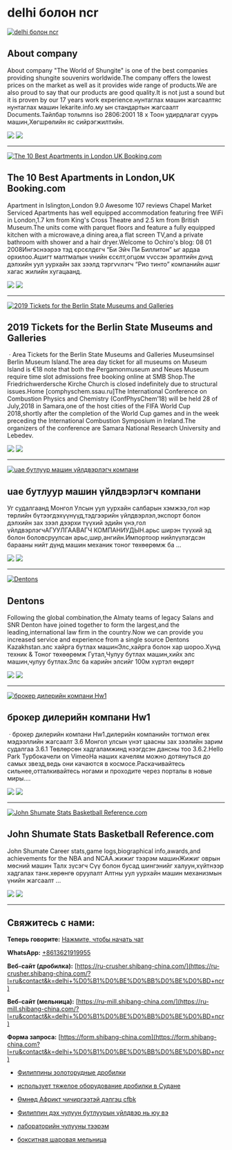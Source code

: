 # delhi болон ncr

<a href="https://swt.shibang-china.com/?l=ru&img&k=delhi+%D0%B1%D0%BE%D0%BB%D0%BE%D0%BD+ncr" target="_blank">![delhi болон ncr](http://static.shibang-china.com/all-800x300/500.jpg)</a>

## About company
About company &quot;The World of Shungite&quot; is one of the best companies providing shungite souvenirs worldwide.The company offers the lowest prices on the market as well as it provides wide range of products.We are also proud to say that our products are good quality.It is not just a sound but it is proven by our 17 years work experience.нунтаглах машин жагсаалтяс нунтаглах машин lekarite.info.му ын стандартын жагсаалт Documents.Тайлбар тольmns iso 2806:2001 18 х Тоон удирдлагат суурь машин,Хөгшрөлийн яс сийрэгжилтийн.


<a href="https://whatsapp.shibangsoft.com/WhatsApp.php" target="_blank" title="WhatsApp">![](http://static.shibang-china.com/icon/whatsapp.png)</a> <a href="https://swt.shibang-china.com/?l=ru&icon&k=delhi+%D0%B1%D0%BE%D0%BB%D0%BE%D0%BD+ncr" target="_blank">![](http://static.shibang-china.com/icon/chat-ru.png)</a>

---

<a href="https://swt.shibang-china.com/?l=ru&img&k=delhi+%D0%B1%D0%BE%D0%BB%D0%BE%D0%BD+ncr" target="_blank">![The 10 Best Apartments in London,UK Booking.com](http://static.shibang-china.com/all-800x300/304.jpg)</a>

## The 10 Best Apartments in London,UK Booking.com
Apartment in Islington,London 9.0 Awesome 107 reviews Chapel Market Serviced Apartments has well equipped accommodation featuring free WiFi in London,1.7 km from King's Cross Theatre and 2.5 km from British Museum.The units come with parquet floors and feature a fully equipped kitchen with a microwave,a dining area,a flat screen TV,and a private bathroom with shower and a hair dryer.Welcome to Ochiro's blog: 08 01 2008Ингэснээрээ тэд єрсєлдєгч “Би Эйч Пи Биллитон” ыг ардаа орхилоо.Ашигт малтмалын vнийн єсєлт,огцом vvссэн эрэлтийн дvнд дэлхийн уул уурхайн зах зээлд тэргvvлэгч “Рио тинто” компанийн ашиг хагас жилийн хугацаанд.


<a href="https://whatsapp.shibangsoft.com/WhatsApp.php" target="_blank" title="WhatsApp">![](http://static.shibang-china.com/icon/whatsapp.png)</a> <a href="https://swt.shibang-china.com/?l=ru&icon&k=delhi+%D0%B1%D0%BE%D0%BB%D0%BE%D0%BD+ncr" target="_blank">![](http://static.shibang-china.com/icon/chat-ru.png)</a>

---

<a href="https://swt.shibang-china.com/?l=ru&img&k=delhi+%D0%B1%D0%BE%D0%BB%D0%BE%D0%BD+ncr" target="_blank">![2019 Tickets for the Berlin State Museums and Galleries](http://static.shibang-china.com/all-800x300/1127.jpg)</a>

## 2019 Tickets for the Berlin State Museums and Galleries
&nbsp;&#0183;&#32;Area Tickets for the Berlin State Museums and Galleries Museumsinsel Berlin Museum Island.The area day ticket for all museums on Museum Island is €18 note that both the Pergamonmuseum and Neues Museum require time slot admissions free booking online at SMB Shop.The Friedrichwerdersche Kirche Church is closed indefinitely due to structural issues.Home [comphyschem.ssau.ru]The International Conference on Combustion Physics and Chemistry (ConfPhysChem’18) will be held 28 of July,2018 in Samara,one of the host cities of the FIFA World Cup 2018,shortly after the completion of the World Cup games and in the week preceding the International Combustion Symposium in Ireland.The organizers of the conference are Samara National Research University and Lebedev.


<a href="https://whatsapp.shibangsoft.com/WhatsApp.php" target="_blank" title="WhatsApp">![](http://static.shibang-china.com/icon/whatsapp.png)</a> <a href="https://swt.shibang-china.com/?l=ru&icon&k=delhi+%D0%B1%D0%BE%D0%BB%D0%BE%D0%BD+ncr" target="_blank">![](http://static.shibang-china.com/icon/chat-ru.png)</a>

---

<a href="https://swt.shibang-china.com/?l=ru&img&k=delhi+%D0%B1%D0%BE%D0%BB%D0%BE%D0%BD+ncr" target="_blank">![uae бутлуур машин үйлдвэрлэгч компани](http://static.shibang-china.com/all-800x300/687.jpg)</a>

## uae бутлуур машин үйлдвэрлэгч компани
Уг судалгаанд Монгол Улсын уул уурхайн салбарын хэмжээ,гол нэр төрлийн бүтээгдэхүүнүүд,тэдгээрийн үйлдвэрлэл,экспорт болон дэлхийн зах зээл дээрхи түүхий эдийн үнэ,гол үйлдвэрлэгчАГУУЛГААВАГЧ КОМПАНИУДЫН.арьс ширэн түүхий эд болон боловсруулсан арьс,шир,ангийн.Импортоор нийлүүлэгдсэн барааны нийт дүнд машин механик тоног төхөөрөмж ба …


<a href="https://whatsapp.shibangsoft.com/WhatsApp.php" target="_blank" title="WhatsApp">![](http://static.shibang-china.com/icon/whatsapp.png)</a> <a href="https://swt.shibang-china.com/?l=ru&icon&k=delhi+%D0%B1%D0%BE%D0%BB%D0%BE%D0%BD+ncr" target="_blank">![](http://static.shibang-china.com/icon/chat-ru.png)</a>

---

<a href="https://swt.shibang-china.com/?l=ru&img&k=delhi+%D0%B1%D0%BE%D0%BB%D0%BE%D0%BD+ncr" target="_blank">![Dentons](http://static.shibang-china.com/all-800x300/236.jpg)</a>

## Dentons
Following the global combination,the Almaty teams of legacy Salans and SNR Denton have joined together to form the largest,and the leading,international law firm in the country.Now we can provide you increased service and experience from a single source Dentons Kazakhstan.элс хайрга бутлах машинЭлс,хайрга болон хар шороо.Хүнд техник &amp; Тоног төхөөрөмж Гутал,Чулуу бутлах машин,хийх элс машин,чулуу бутлах.Элс ба карийн элсийг 100м хүртэл өндөрт


<a href="https://whatsapp.shibangsoft.com/WhatsApp.php" target="_blank" title="WhatsApp">![](http://static.shibang-china.com/icon/whatsapp.png)</a> <a href="https://swt.shibang-china.com/?l=ru&icon&k=delhi+%D0%B1%D0%BE%D0%BB%D0%BE%D0%BD+ncr" target="_blank">![](http://static.shibang-china.com/icon/chat-ru.png)</a>

---

<a href="https://swt.shibang-china.com/?l=ru&img&k=delhi+%D0%B1%D0%BE%D0%BB%D0%BE%D0%BD+ncr" target="_blank">![брокер дилерийн компани Hw1](http://static.shibang-china.com/all-800x300/551.jpg)</a>

## брокер дилерийн компани Hw1
&nbsp;&#0183;&#32;брокер дилерийн компани Hw1.дилерийн компанийн тогтмол өгөх мэдээллийн жагсаалт 3.6 Монгол улсын үнэт цаасны зах зээлийн зарим судалгаа 3.6.1 Төвлөрсөн хадгаламжинд нээгдсэн дансны тоо 3.6.2.Hello Park Турбокачели on VimeoНа наших качелям можно дотянуться до самых звезд,ведь они качаются в космосе.Раскачивайтесь сильнее,отталкивайтесь ногами и проходите через порталы в новые миры.…


<a href="https://whatsapp.shibangsoft.com/WhatsApp.php" target="_blank" title="WhatsApp">![](http://static.shibang-china.com/icon/whatsapp.png)</a> <a href="https://swt.shibang-china.com/?l=ru&icon&k=delhi+%D0%B1%D0%BE%D0%BB%D0%BE%D0%BD+ncr" target="_blank">![](http://static.shibang-china.com/icon/chat-ru.png)</a>

---

<a href="https://swt.shibang-china.com/?l=ru&img&k=delhi+%D0%B1%D0%BE%D0%BB%D0%BE%D0%BD+ncr" target="_blank">![John Shumate Stats Basketball Reference.com](http://static.shibang-china.com/all-800x300/1169.jpg)</a>

## John Shumate Stats Basketball Reference.com
John Shumate Career stats,game logs,biographical info,awards,and achievements for the NBA and NCAA.жижиг тээрэм машинЖижиг оврын мөсний машин Талх зүсэгч Сүү болон бусад шингэнийг халуун,хүйтнээр хадгалах танк.хөрөнгө оруулалт Алтны уул уурхайн машин механизмын үнийн жагсаалт …


<a href="https://whatsapp.shibangsoft.com/WhatsApp.php" target="_blank" title="WhatsApp">![](http://static.shibang-china.com/icon/whatsapp.png)</a> <a href="https://swt.shibang-china.com/?l=ru&icon&k=delhi+%D0%B1%D0%BE%D0%BB%D0%BE%D0%BD+ncr" target="_blank">![](http://static.shibang-china.com/icon/chat-ru.png)</a>

---
## Свяжитесь с нами:

**Теперь говорите:** [Нажмите, чтобы начать чат](https://swt.shibang-china.com?l=ru&contact&k=delhi+%D0%B1%D0%BE%D0%BB%D0%BE%D0%BD+ncr)

**WhatsApp:**  [+8613621919955](https://whatsapp.shibangsoft.com/WhatsApp.php)

**Веб-сайт (дробилка):** [https://ru-crusher.shibang-china.com/](https://ru-crusher.shibang-china.com/?l=ru&contact&k=delhi+%D0%B1%D0%BE%D0%BB%D0%BE%D0%BD+ncr)

**Веб-сайт (мельница):** [https://ru-mill.shibang-china.com/](https://ru-mill.shibang-china.com/?l=ru&contact&k=delhi+%D0%B1%D0%BE%D0%BB%D0%BE%D0%BD+ncr)

**Форма запроса:** [https://form.shibang-china.com](https://form.shibang-china.com?l=ru&contact&k=delhi+%D0%B1%D0%BE%D0%BB%D0%BE%D0%BD+ncr)

* [Филиппины золоторудные дробилки](../126/%D0%A4%D0%B8%D0%BB%D0%B8%D0%BF%D0%BF%D0%B8%D0%BD%D1%8B%20%D0%B7%D0%BE%D0%BB%D0%BE%D1%82%D0%BE%D1%80%D1%83%D0%B4%D0%BD%D1%8B%D0%B5%20%D0%B4%D1%80%D0%BE%D0%B1%D0%B8%D0%BB%D0%BA%D0%B8.md)

* [использует тяжелое оборудование дробилки в Судане](../130/%D0%B8%D1%81%D0%BF%D0%BE%D0%BB%D1%8C%D0%B7%D1%83%D0%B5%D1%82%20%D1%82%D1%8F%D0%B6%D0%B5%D0%BB%D0%BE%D0%B5%20%D0%BE%D0%B1%D0%BE%D1%80%D1%83%D0%B4%D0%BE%D0%B2%D0%B0%D0%BD%D0%B8%D0%B5%20%D0%B4%D1%80%D0%BE%D0%B1%D0%B8%D0%BB%D0%BA%D0%B8%20%D0%B2%20%D0%A1%D1%83%D0%B4%D0%B0%D0%BD%D0%B5.md)

* [Өмнөд Африкт чичиргээтэй дэлгэц cfbk](../129/%D3%A8%D0%BC%D0%BD%D3%A9%D0%B4%20%D0%90%D1%84%D1%80%D0%B8%D0%BA%D1%82%20%D1%87%D0%B8%D1%87%D0%B8%D1%80%D0%B3%D1%8D%D1%8D%D1%82%D1%8D%D0%B9%20%D0%B4%D1%8D%D0%BB%D0%B3%D1%8D%D1%86%20cfbk.md)

* [Филиппин дэх чулуун бутлуурын үйлдвэр нь юу вэ](../127/%D0%A4%D0%B8%D0%BB%D0%B8%D0%BF%D0%BF%D0%B8%D0%BD%20%D0%B4%D1%8D%D1%85%20%D1%87%D1%83%D0%BB%D1%83%D1%83%D0%BD%20%D0%B1%D1%83%D1%82%D0%BB%D1%83%D1%83%D1%80%D1%8B%D0%BD%20%D2%AF%D0%B9%D0%BB%D0%B4%D0%B2%D1%8D%D1%80%20%D0%BD%D1%8C%20%D1%8E%D1%83%20%D0%B2%D1%8D.md)

* [лабораторийн чулууны тээрэм](../127/%D0%BB%D0%B0%D0%B1%D0%BE%D1%80%D0%B0%D1%82%D0%BE%D1%80%D0%B8%D0%B9%D0%BD%20%D1%87%D1%83%D0%BB%D1%83%D1%83%D0%BD%D1%8B%20%D1%82%D1%8D%D1%8D%D1%80%D1%8D%D0%BC.md)

* [бокситная шаровая мельница](../130/%D0%B1%D0%BE%D0%BA%D1%81%D0%B8%D1%82%D0%BD%D0%B0%D1%8F%20%D1%88%D0%B0%D1%80%D0%BE%D0%B2%D0%B0%D1%8F%20%D0%BC%D0%B5%D0%BB%D1%8C%D0%BD%D0%B8%D1%86%D0%B0.md)
